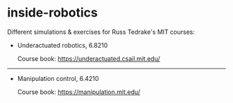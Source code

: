 # inside-robotics

Different simulations & exercises for Russ Tedrake's MIT courses:

- Underactuated robotics, 6.8210
  
  Course book:
  https://underactuated.csail.mit.edu/

---------------

- Manipulation control, 6.4210

  Course book:
  https://manipulation.mit.edu/
